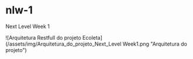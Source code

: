 # nlw-1
<p>Next Level Week 1</p>
![Arquitetura Restfull do projeto Ecoleta](/assets/img/Arquitetura_do_projeto_Next_Level Week1.png "Arquitetura do projeto")
